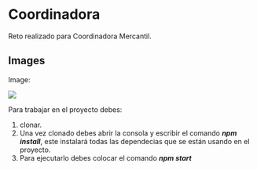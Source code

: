 # Coordinadora 

Reto realizado para Coordinadora Mercantil.

## Images

Image:

![](https://github.com/DevMilenaCastro/CoordinadoraProject/blob/feature/front/src/assets/images/Coordinadora.png)

Para trabajar en el proyecto debes:
1. clonar.
2. Una vez clonado debes abrir la consola y escribir el comando ***npm install***, este instalará todas las dependecias que se están usando en el proyecto.
3. Para ejecutarlo debes colocar el comando  ***npm start***

